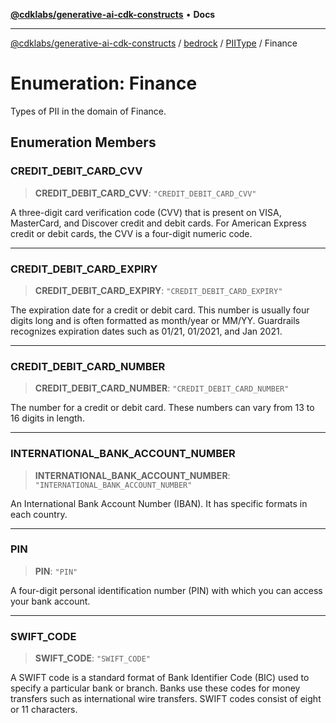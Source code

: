 [**@cdklabs/generative-ai-cdk-constructs**](../../../../../README.md) • **Docs**

***

[@cdklabs/generative-ai-cdk-constructs](../../../../../README.md) / [bedrock](../../../README.md) / [PIIType](../README.md) / Finance

# Enumeration: Finance

Types of PII in the domain of Finance.

## Enumeration Members

### CREDIT\_DEBIT\_CARD\_CVV

> **CREDIT\_DEBIT\_CARD\_CVV**: `"CREDIT_DEBIT_CARD_CVV"`

A three-digit card verification code (CVV) that is present on VISA, MasterCard,
and Discover credit and debit cards. For American Express credit or debit cards,
the CVV is a four-digit numeric code.

***

### CREDIT\_DEBIT\_CARD\_EXPIRY

> **CREDIT\_DEBIT\_CARD\_EXPIRY**: `"CREDIT_DEBIT_CARD_EXPIRY"`

The expiration date for a credit or debit card. This number is usually four digits
long and is often formatted as month/year or MM/YY. Guardrails recognizes expiration
dates such as 01/21, 01/2021, and Jan 2021.

***

### CREDIT\_DEBIT\_CARD\_NUMBER

> **CREDIT\_DEBIT\_CARD\_NUMBER**: `"CREDIT_DEBIT_CARD_NUMBER"`

The number for a credit or debit card. These numbers can vary from 13 to 16 digits
in length.

***

### INTERNATIONAL\_BANK\_ACCOUNT\_NUMBER

> **INTERNATIONAL\_BANK\_ACCOUNT\_NUMBER**: `"INTERNATIONAL_BANK_ACCOUNT_NUMBER"`

An International Bank Account Number (IBAN). It has specific formats in each country.

***

### PIN

> **PIN**: `"PIN"`

A four-digit personal identification number (PIN) with which you can access your
bank account.

***

### SWIFT\_CODE

> **SWIFT\_CODE**: `"SWIFT_CODE"`

A SWIFT code is a standard format of Bank Identifier Code (BIC) used to specify a
particular bank or branch. Banks use these codes for money transfers such as
international wire transfers. SWIFT codes consist of eight or 11 characters.
